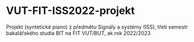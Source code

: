 # VUT-FIT-ISS2022-projekt
Projekt (syntetické piano) z předmětu Signály a systémy (ISS), třetí semestr bakalářského studia BIT na FIT VUT/BUT, ak.rok 2022/2023
